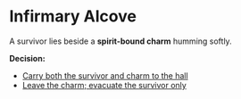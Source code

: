 # Infirmary Alcove

A survivor lies beside a **spirit‑bound charm** humming softly.

**Decision:**
- [Carry both the survivor and charm to the hall](scenes/stabilize-dock.md)
- [Leave the charm; evacuate the survivor only](scenes/remote-scan.md)
